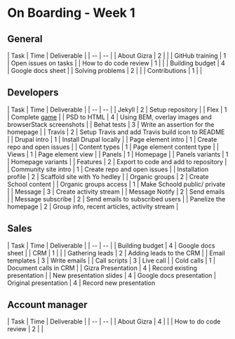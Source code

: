 # On Boarding - Week 1


## General

| Task | Time | Deliverable |
| -- | -- |
| About Gizra | 2 | |
| GitHub training | 1 | Open issues on tasks |
| How to do code review | 1 | |
| Building budget | 4 | Google docs sheet |
| Solving problems | 2 |  |
| Contributions | 1 |  |

## Developers

| Task | Time | Deliverable |
| -- | -- |
| Jekyll | 2 | Setup repository |
| Flex | 1 | Complete [game](http://flexboxfroggy.com/) |
| PSD to HTML | 4 | Using BEM, overlay images and browserStack screenshots |
| Behat tests | 3 | Write an assertion for the homepage |
| Travis | 2 | Setup Travis and add Travis build icon to README |
| Drupal intro | 1 | Install Drupal locally |
| Page element intro | 1 | Create repo and open issues |
| Content types | 1 | Page element content type |
| Views | 1 | Page element view |
| Panels | 1 | Homepage |
| Panels variants | 1 | Homepage variants |
| Features | 2 | Export to code and add to repository |
| Community site intro | 1 | Create repo and open issues |
| Installation profile | 2 | Scaffold site with Yo hedley |
| Organic groups | 2 | Create School content |
| Organic groups access | 1 | Make Schoold public/ private |
| Message | 3 | Create activity stream |
| Message Notify | 2 | Send emails |
| Message subscribe | 2 | Send emails to subscribed users |
| Panelize the homepage | 2 | Group info, recent articles, activity stream |


## Sales

| Task | Time | Deliverable |
| -- | -- |
| Building budget | 4 | Google docs sheet |
| CRM | 1 |  |
| Gathering leads | 2 | Adding leads to the CRM |
| Email templates | 3 | Write emails |
| Call scripts | 3 | Live call |
| Cold calls | 1 | Document calls in CRM |
| Gizra Presentation | 4 | Record existing presentation |
| New presentation slides | 4 |  Google docs presentation
| Original presentation | 4 |  Record new presentation


## Account manager

| Task | Time | Deliverable |
| -- | -- |
| About Gizra | 4 | |
| How to do code review | 2 | |
